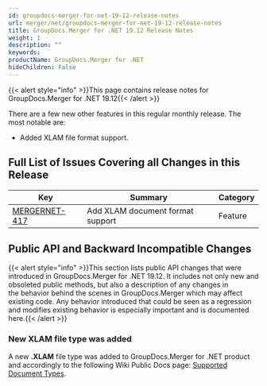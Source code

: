 ```yaml
---
id: groupdocs-merger-for-net-19-12-release-notes
url: merger/net/groupdocs-merger-for-net-19-12-release-notes
title: GroupDocs.Merger for .NET 19.12 Release Notes
weight: 1
description: ""
keywords: 
productName: GroupDocs.Merger for .NET
hideChildren: False
---
```

{{< alert style="info" >}}This page contains release notes for GroupDocs.Merger for .NET 19.12{{< /alert >}}

There are a few new other features in this regular monthly release. The most notable are:

*   Added XLAM file format support.

## Full List of Issues Covering all Changes in this Release

| Key | Summary | Category |
| --- | --- | --- |
| [MERGERNET-417](https://issue.lisbon.dynabic.com/issues/MERGERNET-417) | Add XLAM document format support | Feature |

## Public API and Backward Incompatible Changes

{{< alert style="info" >}}This section lists public API changes that were introduced in GroupDocs.Merger for .NET 19.12. It includes not only new and obsoleted public methods, but also a description of any changes in the behavior behind the scenes in GroupDocs.Merger which may affect existing code. Any behavior introduced that could be seen as a regression and modifies existing behavior is especially important and is documented here.{{< /alert >}}

### New XLAM file type was added

A new **.XLAM** file type was added to GroupDocs.Merger for .NET product and accordingly to the following Wiki Public Docs page: [Supported Document Types](Supported%2BDocument%2BTypes.html).
